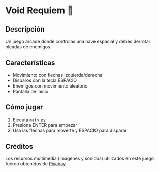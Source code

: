 # Void Requiem 🚀

## Descripción
Un juego arcade donde controlas una nave espacial y debes derrotar oleadas de enemigos.

## Características
- Movimiento con flechas izquierda/derecha
- Disparos con la tecla ESPACIO
- Enemigos con movimiento aleatorio
- Pantalla de inicio

## Cómo jugar
1. Ejecuta `main.py`
2. Presiona ENTER para empezar
3. Usa las flechas para moverte y ESPACIO para disparar

## Créditos
Los recursos multimedia (imágenes y sonidos) utilizados en este juego fueron obtenidos de [Pixabay](https://pixabay.com/)
